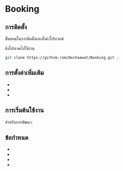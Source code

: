 # Booking
## การติดตั้ง

ขั้นตอนในการติดตั้งและตั้งค่าโปรเจกต์

ดึงโปรเจคไปใช้งาน
```sh
git clone https://github.com/Dechaawat/Booking.git .
```
## การตั้งค่าเพิ่มเติม
- 
- 
- 

## การเริ่มต้นใช้งาน


สำหรับการพัฒนา: 

## ข้อกำหนด
- 
- 
- 
- 
